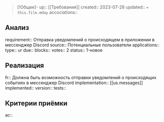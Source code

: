 > [!Общее]-
up:: [[Требования]]
created:: 2023-07-28
updated:: `= this.file.mday`
accociations:: 
## Анализ
requirement:: Отправка уведомлений о происходящем в приложении в мессенджер Discord
source:: Потенциальные пользователи
applications:: 
type:: ur
due:: 
blocks:: 
votes:: 2
status:: 1-новое
## Реализация
fr:: Должна быть возможность отправки уведомлений о происходящих событиях в мессенджер Discord
implementation:: [[us.messages]]
implemented:: 
version:: 
tests:: 
## Критерии приёмки
ac:: 